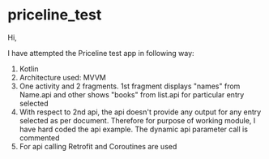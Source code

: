 # priceline_test

Hi,

I have attempted the Priceline test app in following way:
1. Kotlin
2. Architecture used: MVVM
3. One activity and 2 fragments. 1st fragment displays "names" from Name.api and
other shows "books" from list.api for particular entry selected
4. With respect to 2nd api, the api doesn't provide any output for any entry selected as per document.
Therefore for purpose of working module, I have hard coded the api example.
The dynamic api parameter call is commented
5. For api calling Retrofit and Coroutines are used
